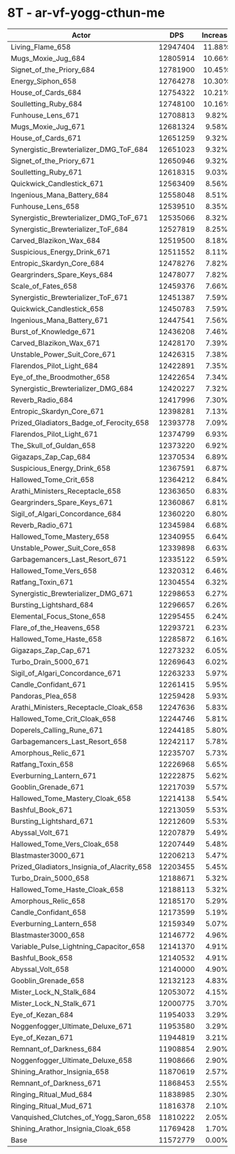 # 8T - ar-vf-yogg-cthun-me
| Actor | DPS | Increase |
|---|:---:|:---:|
|Living_Flame_658|12947404|11.88%|
|Mugs_Moxie_Jug_684|12805914|10.66%|
|Signet_of_the_Priory_684|12781900|10.45%|
|Energy_Siphon_658|12764278|10.30%|
|House_of_Cards_684|12754322|10.21%|
|Soulletting_Ruby_684|12748100|10.16%|
|Funhouse_Lens_671|12708813|9.82%|
|Mugs_Moxie_Jug_671|12681324|9.58%|
|House_of_Cards_671|12651259|9.32%|
|Synergistic_Brewterializer_DMG_ToF_684|12651023|9.32%|
|Signet_of_the_Priory_671|12650946|9.32%|
|Soulletting_Ruby_671|12618315|9.03%|
|Quickwick_Candlestick_671|12563409|8.56%|
|Ingenious_Mana_Battery_684|12558048|8.51%|
|Funhouse_Lens_658|12539510|8.35%|
|Synergistic_Brewterializer_DMG_ToF_671|12535066|8.32%|
|Synergistic_Brewterializer_ToF_684|12527819|8.25%|
|Carved_Blazikon_Wax_684|12519500|8.18%|
|Suspicious_Energy_Drink_671|12511552|8.11%|
|Entropic_Skardyn_Core_684|12478276|7.82%|
|Geargrinders_Spare_Keys_684|12478077|7.82%|
|Scale_of_Fates_658|12459376|7.66%|
|Synergistic_Brewterializer_ToF_671|12451387|7.59%|
|Quickwick_Candlestick_658|12450783|7.59%|
|Ingenious_Mana_Battery_671|12447541|7.56%|
|Burst_of_Knowledge_671|12436208|7.46%|
|Carved_Blazikon_Wax_671|12428170|7.39%|
|Unstable_Power_Suit_Core_671|12426315|7.38%|
|Flarendos_Pilot_Light_684|12422891|7.35%|
|Eye_of_the_Broodmother_658|12422654|7.34%|
|Synergistic_Brewterializer_DMG_684|12420227|7.32%|
|Reverb_Radio_684|12417996|7.30%|
|Entropic_Skardyn_Core_671|12398281|7.13%|
|Prized_Gladiators_Badge_of_Ferocity_658|12393778|7.09%|
|Flarendos_Pilot_Light_671|12374799|6.93%|
|The_Skull_of_Guldan_658|12373220|6.92%|
|Gigazaps_Zap_Cap_684|12370534|6.89%|
|Suspicious_Energy_Drink_658|12367591|6.87%|
|Hallowed_Tome_Crit_658|12364212|6.84%|
|Arathi_Ministers_Receptacle_658|12363650|6.83%|
|Geargrinders_Spare_Keys_671|12360867|6.81%|
|Sigil_of_Algari_Concordance_684|12360220|6.80%|
|Reverb_Radio_671|12345984|6.68%|
|Hallowed_Tome_Mastery_658|12340955|6.64%|
|Unstable_Power_Suit_Core_658|12339898|6.63%|
|Garbagemancers_Last_Resort_671|12335122|6.59%|
|Hallowed_Tome_Vers_658|12320312|6.46%|
|Ratfang_Toxin_671|12304554|6.32%|
|Synergistic_Brewterializer_DMG_671|12298653|6.27%|
|Bursting_Lightshard_684|12296657|6.26%|
|Elemental_Focus_Stone_658|12295455|6.24%|
|Flare_of_the_Heavens_658|12293721|6.23%|
|Hallowed_Tome_Haste_658|12285872|6.16%|
|Gigazaps_Zap_Cap_671|12273232|6.05%|
|Turbo_Drain_5000_671|12269643|6.02%|
|Sigil_of_Algari_Concordance_671|12263233|5.97%|
|Candle_Confidant_671|12261415|5.95%|
|Pandoras_Plea_658|12259428|5.93%|
|Arathi_Ministers_Receptacle_Cloak_658|12247636|5.83%|
|Hallowed_Tome_Crit_Cloak_658|12244746|5.81%|
|Doperels_Calling_Rune_671|12244185|5.80%|
|Garbagemancers_Last_Resort_658|12242117|5.78%|
|Amorphous_Relic_671|12235707|5.73%|
|Ratfang_Toxin_658|12226968|5.65%|
|Everburning_Lantern_671|12222875|5.62%|
|Gooblin_Grenade_671|12217039|5.57%|
|Hallowed_Tome_Mastery_Cloak_658|12214138|5.54%|
|Bashful_Book_671|12213059|5.53%|
|Bursting_Lightshard_671|12212609|5.53%|
|Abyssal_Volt_671|12207879|5.49%|
|Hallowed_Tome_Vers_Cloak_658|12207449|5.48%|
|Blastmaster3000_671|12206213|5.47%|
|Prized_Gladiators_Insignia_of_Alacrity_658|12203455|5.45%|
|Turbo_Drain_5000_658|12188671|5.32%|
|Hallowed_Tome_Haste_Cloak_658|12188113|5.32%|
|Amorphous_Relic_658|12185170|5.29%|
|Candle_Confidant_658|12173599|5.19%|
|Everburning_Lantern_658|12159349|5.07%|
|Blastmaster3000_658|12146772|4.96%|
|Variable_Pulse_Lightning_Capacitor_658|12141370|4.91%|
|Bashful_Book_658|12140532|4.91%|
|Abyssal_Volt_658|12140000|4.90%|
|Gooblin_Grenade_658|12132123|4.83%|
|Mister_Lock_N_Stalk_684|12053072|4.15%|
|Mister_Lock_N_Stalk_671|12000775|3.70%|
|Eye_of_Kezan_684|11954033|3.29%|
|Noggenfogger_Ultimate_Deluxe_671|11953580|3.29%|
|Eye_of_Kezan_671|11944819|3.21%|
|Remnant_of_Darkness_684|11908854|2.90%|
|Noggenfogger_Ultimate_Deluxe_658|11908666|2.90%|
|Shining_Arathor_Insignia_658|11870619|2.57%|
|Remnant_of_Darkness_671|11868453|2.55%|
|Ringing_Ritual_Mud_684|11838985|2.30%|
|Ringing_Ritual_Mud_671|11816378|2.10%|
|Vanquished_Clutches_of_Yogg_Saron_658|11810222|2.05%|
|Shining_Arathor_Insignia_Cloak_658|11769428|1.70%|
|Base|11572779|0.00%|
